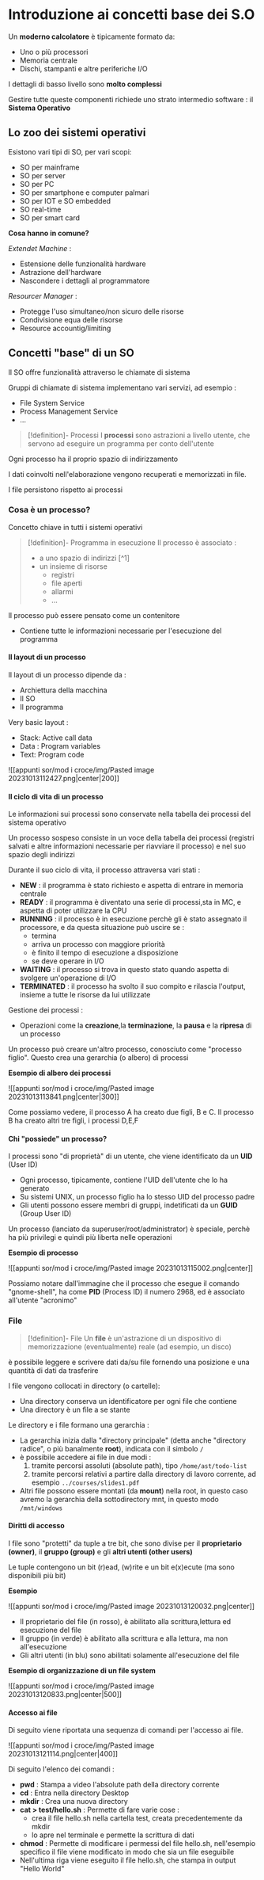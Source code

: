 # Introduzione ai concetti base dei S.O

Un **moderno calcolatore** è tipicamente formato da:
- Uno o più processori
- Memoria centrale
- Dischi, stampanti e altre periferiche I/O

I dettagli di basso livello sono **molto complessi**

Gestire tutte queste componenti richiede uno strato intermedio software : il **Sistema Operativo**

## Lo zoo dei sistemi operativi

Esistono vari tipi di SO, per vari scopi:

- SO per mainframe
- SO per server
- SO per PC
- SO per smartphone e computer palmari
- SO per IOT e SO embedded
- SO real-time
- SO per smart card

**Cosa hanno in comune?**

_Extendet Machine_ : 
- Estensione delle funzionalità hardware
- Astrazione dell'hardware
- Nascondere i dettagli al programmatore

_Resourcer Manager_ : 
- Protegge l'uso simultaneo/non sicuro delle risorse
- Condivisione equa delle risorse
- Resource accountig/limiting

## Concetti "base" di un SO

Il SO offre funzionalità attraverso le chiamate di sistema

Gruppi di chiamate di sistema implementano vari servizi, ad esempio : 

- File System Service
- Process Management Service
- ...

>[!definition]- Processi
>I **processi** sono astrazioni a livello utente, che servono ad eseguire un programma per conto dell'utente

Ogni processo ha il proprio spazio di indirizzamento

I dati coinvolti nell'elaborazione vengono recuperati e memorizzati in file.

I file persistono rispetto ai processi

### Cosa è un processo?

Concetto chiave in tutti i sistemi operativi

>[!definition]-  Programma in esecuzione
>Il processo è associato : 
>- a uno spazio di indirizzi [^1]
>- un insieme di risorse
>	- registri
>	- file aperti
>	- allarmi
>	- ...

Il processo può essere pensato come un contenitore
- Contiene tutte le informazioni necessarie per l'esecuzione del programma

#### Il layout di un processo

Il layout di un processo dipende da : 
- Archiettura della macchina
- Il SO
- Il programma

Very basic layout :

- Stack: Active call data
- Data : Program variables
- Text: Program code

![[appunti sor/mod i croce/img/Pasted image 20231013112427.png|center|200]]

#### Il ciclo di vita di un processo

Le informazioni sui processi sono conservate nella tabella dei processi del sistema operativo

Un processo sospeso consiste in un voce della tabella dei processi (registri salvati e altre informazioni necessarie per riavviare il processo) e nel suo spazio degli indirizzi

Durante il suo ciclo di vita, il processo attraversa vari stati : 

- **NEW** : il programma è stato richiesto e aspetta di entrare in memoria centrale
- **READY** : il programma è diventato una serie di processi,sta in MC, e aspetta di poter utilizzare la CPU
- **RUNNING** : il processo è in esecuzione perchè gli è stato assegnato il processore, e da questa situazione può uscire se : 
	- termina
	- arriva un processo con maggiore priorità
	- è finito il tempo di esecuzione a disposizione
	- se deve operare in I/O
- **WAITING** : il processo si trova in questo stato quando aspetta di svolgere un'operazione di I/O
- **TERMINATED** : il processo ha svolto il suo compito e rilascia l'output, insieme a tutte le risorse da lui utilizzate

Gestione dei processi : 
- Operazioni come la **creazione**,la **terminazione**, la **pausa** e la **ripresa** di un processo

Un processo può creare un'altro processo, conosciuto come "processo figlio". Questo crea una gerarchia (o albero) di processi

**Esempio di albero dei processi**

![[appunti sor/mod i croce/img/Pasted image 20231013113841.png|center|300]]

Come possiamo vedere, il processo A ha creato due figli, B e C. Il processo B ha creato altri tre figli, i processi D,E,F

#### Chi "possiede" un processo?

I processi sono "di proprietà"  di un utente, che viene identificato da un **UID** (User ID)
- Ogni processo, tipicamente, contiene l'UID dell'utente che lo ha generato
- Su sistemi UNIX, un processo figlio ha lo stesso UID del processo padre
- Gli utenti possono essere membri di gruppi, indetificati da un **GUID** (Group User ID)

Un processo (lanciato da superuser/root/administrator) è speciale, perchè ha più privilegi e quindi più liberta nelle operazioni

**Esempio di processo**

![[appunti sor/mod i croce/img/Pasted image 20231013115002.png|center]]

Possiamo notare dall'immagine che il processo che esegue il comando "gnome-shell", ha come **PID** (Process ID) il numero 2968, ed è associato all'utente "acronimo"

### File

>[!definition]-  File
>Un **file** è un'astrazione di un dispositivo di memorizzazione (eventualmente) reale (ad esempio, un disco)

è possibile leggere e scrivere dati da/su file fornendo una posizione e una quantità di dati da trasferire

I file vengono collocati in directory (o cartelle):
- Una directory conserva un identificatore per ogni file che contiene
- Una directory è un file a se stante

Le directory e i file formano una gerarchia : 
- La gerarchia inizia dalla "directory principale" (detta anche "directory radice", o più banalmente **root**), indicata con il simbolo `/` 
- è possibile accedere ai file in due modi :
	1) tramite percorsi assoluti (absolute path), tipo `/home/ast/todo-list`
	2) tramite percorsi relativi a partire dalla directory di lavoro corrente, ad esempio `../courses/slides1.pdf`
- Altri file possono essere montati (da **mount**) nella root, in questo caso avremo la gerarchia della sottodirectory mnt, in questo modo `/mnt/windows`

#### Diritti di accesso

I file sono "protetti" da tuple a tre bit, che sono divise per il **proprietario (owner)**, il **gruppo (group)** e gli **altri utenti (other users)**

Le tuple contengono un bit (r)ead, (w)rite e un bit e(x)ecute (ma sono disponibili più bit)

**Esempio**

![[appunti sor/mod i croce/img/Pasted image 20231013120032.png|center]]

- Il proprietario del file (in rosso), è abilitato alla scrittura,lettura ed esecuzione del file
- Il gruppo (in verde) è abilitato alla scrittura e alla lettura, ma non all'esecuzione
- Gli altri utenti (in blu) sono abilitati solamente all'esecuzione del file

**Esempio di organizzazione di un file system**

![[appunti sor/mod i croce/img/Pasted image 20231013120833.png|center|500]]

#### Accesso ai file

Di seguito viene riportata una sequenza di comandi per l'accesso ai file.

![[appunti sor/mod i croce/img/Pasted image 20231013121114.png|center|400]]

Di seguito l'elenco dei comandi : 
- **pwd** : Stampa a video l'absolute path della directory corrente
- **cd** : Entra nella directory Desktop
- **mkdir** : Crea una nuova directory
- **cat > test/hello.sh** : Permette di fare varie cose : 
	- crea il file hello.sh nella cartella test, creata precedentemente da mkdir
	- lo apre nel terminale e permette la scrittura di dati
- **chmod** : Permette di modificare i permessi del file hello.sh, nell'esempio specifico il file viene modificato in modo che sia un file eseguibile
- Nell'ultima riga viene eseguito il file hello.sh, che stampa in output "Hello World"




